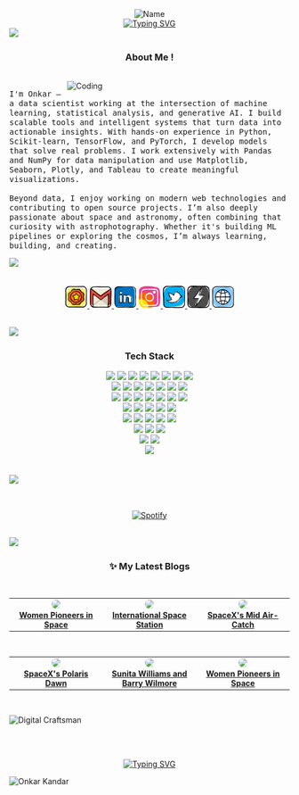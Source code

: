 
<div align="center">
  <img src="https://github.com/onkar157/onkar157/assets/98203821/c8ee7197-e947-43b8-8f95-59f2859877e4" alt="Name">
</div>


<div align="center">
  <a href="https://git.io/typing-svg">
    <img src="https://readme-typing-svg.herokuapp.com?font=VT323&size=25&pause=1000&color=25F7B0&width=500&lines=Data+Scientist+%7C+AI-ML+%7C+Gen-AI+%7C+Blogger" alt="Typing SVG" />
  </a>
</div>


<img src="https://user-images.githubusercontent.com/73097560/115834477-dbab4500-a447-11eb-908a-139a6edaec5c.gif">   




<br/>
<h3 align="center">About Me !</h1>
<!-- <h4 align="left">I am a data scientist with expertise in machine learning, statistical analysis, and data visualization. I enjoy transforming raw data into actionable insights and solving complex problems through data-driven approaches.
</h4> -->







<br/>
<img align="right" alt="Coding" width="400" src="https://media.tenor.com/gpxL2iwzrTcAAAAi/computer-guy-confused.gif"> 

<p align="left">
  <samp>
    I'm Onkar — a data scientist working at the intersection of machine learning, statistical analysis, and generative AI. I build scalable tools and intelligent systems that turn data into actionable insights. With hands-on experience in Python, Scikit-learn, TensorFlow, and PyTorch, I develop models that solve real problems. I work extensively with Pandas and NumPy for data manipulation and use Matplotlib, Seaborn, Plotly, and Tableau to create meaningful visualizations.<br><br>
    Beyond data, I enjoy working on modern web technologies and contributing to open source projects. I’m also deeply passionate about space and astronomy, often combining that curiosity with astrophotography. Whether it's building ML pipelines or exploring the cosmos, I’m always learning, building, and creating.
  </samp>
</p>


<div align="left"

<a href="https://github.com/Meghna-DAS/github-profile-views-counter">
    <img src="https://komarev.com/ghpvc/?username=onkar157">
</a>

</div>  

<br>

<p align="center">
  <a href="https://onkarkandar.netlify.app/" target="_blank">
    <img src="https://raw.githubusercontent.com/onkar157/onkar157/main/assets/lintee.png" width="40" alt="Portfolio"/>
  </a>
  <a href="mailto:onkarkandar157@gmail.com" target="_blank">
    <img src="https://raw.githubusercontent.com/onkar157/onkar157/main/assets/mailg.png" width="40" alt="Gmail"/>
  </a>
  <a href="https://linkedin.com/in/onkar-kandar-29a8a31ba" target="_blank">
    <img src="https://raw.githubusercontent.com/onkar157/onkar157/main/assets/linkedin.png" width="40" alt="LinkedIn"/>
  </a>
  <a href="https://www.instagram.com/stelliferous_onkki/profilecard/?igsh=cGw0ZWhrNzdrZm83" target="_blank">
    <img src="https://raw.githubusercontent.com/onkar157/onkar157/main/assets/inst.png" width="40" alt="Instagram"/>
  </a>
  <a href="https://twitter.com/Onkarkandar" target="_blank">
    <img src="https://raw.githubusercontent.com/onkar157/onkar157/main/assets/twit.png" width="40" alt="Twitter"/>
  </a>
  <a href="https://linktr.ee/onkarkandar/" target="_blank">
    <img src="https://raw.githubusercontent.com/onkar157/onkar157/main/assets/hary.png" width="40" alt="Linktree"/>
  </a>
  <a href="https://spacetales.in/" target="_blank">
    <img src="https://raw.githubusercontent.com/onkar157/onkar157/main/assets/wwee.png" width="40" alt="Blog"/>
  </a>
</p>

<br/>




<img src="https://user-images.githubusercontent.com/73097560/115834477-dbab4500-a447-11eb-908a-139a6edaec5c.gif">
<div align="center"> 
  
### Tech Stack
</div>

<div align="center">
  <img src=https://img.shields.io/badge/Python-1e1e1e?style=for-the-badge&logo=python&logoColor=white >
  <img src="https://img.shields.io/badge/MySQL-4479A1?style=for-the-badge&logo=MySQL&logoColor=white" />
  <img src="https://img.shields.io/badge/Scikit--learn-cc3333?style=for-the-badge&logo=scikit-learn&logoColor=white" />
  <img src="https://img.shields.io/badge/Seaborn-3776AB?style=for-the-badge&logo=python&logoColor=white" />
  <img src=https://img.shields.io/badge/numpy-%23013243.svg?style=for-the-badge&logo=numpy&logoColor=white >
  <img src=https://img.shields.io/badge/pandas-%23150458.svg?style=for-the-badge&logo=pandas&logoColor=white >
  <img src=https://img.shields.io/badge/Plotly-239120?style=for-the-badge&logo=plotly&logoColor=white >
  <img src=https://img.shields.io/badge/Spacy-301037?style=for-the-badge&logo=spacy&logoColor=white > <br>
<!--   <img src="https://img.shields.io/badge/VS%20Code-007ACC?style=for-the-badge&logo=visual-studio-code&logoColor=white" /> -->
  <img src=https://img.shields.io/badge/Keras-%23D00000.svg?style=for-the-badge&logo=Keras&logoColor=white >
  <img src="https://img.shields.io/badge/📊%20Matplotlib-3776AB?style=for-the-badge&logoColor=white" />
  <img src="https://img.shields.io/badge/PyTorch-851c1c?style=for-the-badge&logo=PyTorch&logoColor=white" />
  <img src=https://img.shields.io/badge/SciPy-%230C55A5.svg?style=for-the-badge&logo=scipy&logoColor=%white >
  <img src=https://img.shields.io/badge/TensorFlow-%23FF6F00.svg?style=for-the-badge&logo=TensorFlow&logoColor=white >
  <img src="https://img.shields.io/badge/Pydantic-0A192F?style=for-the-badge&logo=pydantic&logoColor=white" />
  <img src=https://img.shields.io/badge/Postman-FF6C37?style=for-the-badge&logo=postman&logoColor=white > <br>
  <img src=https://img.shields.io/badge/Aws_sagemaker-a100ff?style=for-the-badge&logo=Aws&logoColor=black >
  <img src=https://img.shields.io/badge/power_bi-F2C811?style=for-the-badge&logo=powerbi&logoColor=black >
  <img src=https://img.shields.io/badge/Tableau-ece6ff?style=for-the-badge&logo=tableau&logoColor=black >
  <img src="https://img.shields.io/badge/Git-F05032?style=for-the-badge&logo=git&logoColor=white" />
  <img src=https://img.shields.io/badge/github-181717?style=for-the-badge&logo=github&logoColor=white >
  <img src="https://img.shields.io/badge/GitLab-597168?style=for-the-badge&logo=gitlab&logoColor=white" />
  <img src="https://img.shields.io/badge/Docker-2496ED?style=for-the-badge&logo=docker&logoColor=white" /> <br>
  <img src="https://img.shields.io/badge/LangChain-2B2D42?style=for-the-badge&logo=python&logoColor=white" /> 
  <img src="https://img.shields.io/badge/Microsoft_Excel-217346?style=for-the-badge&logo=microsoft-excel&logoColor=white" />
  <img src=https://img.shields.io/badge/markdown-%23000000.svg?style=for-the-badge&logo=markdown&logoColor=white >
  <img src=https://img.shields.io/badge/jupyter-%23FA0F00.svg?style=for-the-badge&logo=jupyter&logoColor=white >
  <img src="https://img.shields.io/badge/OpenCV-5C3EE8?style=for-the-badge&logo=opencv&logoColor=white" /> <br>
  <img src="https://img.shields.io/badge/Gen_AI-412991?style=for-the-badge&logo=openai&logoColor=white" /> 
  <img src="https://img.shields.io/badge/Flask-000000?style=for-the-badge&logo=flask&logoColor=white" />
  <img src="https://img.shields.io/badge/FastAPI-009688?style=for-the-badge&logo=fastapi&logoColor=white" />
  <img src="https://img.shields.io/badge/Canva-00C4CC?style=for-the-badge&logo=Canva&logoColor=white" />
  <img src="https://img.shields.io/badge/MongoDB-47A248?style=for-the-badge&logo=MongoDB&logoColor=white" /> <br>
  <img src="https://img.shields.io/badge/Selenium-43B02A?style=for-the-badge&logo=selenium&logoColor=white" />
  <img src=https://img.shields.io/badge/BeautifulSoup-ff1493?style=for-the-badge&logo=beautifulsoup&logoColor=white > 
  <img src=https://img.shields.io/badge/Request-0052CC?style=for-the-badge&logo=request&logoColor=white > <br>
  <img src=https://img.shields.io/badge/Scrapy-663333?style=for-the-badge&logo=scrapy&logoColor=white >
  <img src="https://img.shields.io/badge/Anaconda-42B029?style=for-the-badge&logo=anaconda&logoColor=white" /> <br>
  <img src="https://img.shields.io/badge/Agile-Jira-0052CC?style=for-the-badge&logo=jira&logoColor=white" />
</div>

<br>



<br>

<img src="https://user-images.githubusercontent.com/73097560/115834477-dbab4500-a447-11eb-908a-139a6edaec5c.gif">   
<br>




&nbsp;<div align="center">
  [![Spotify](https://novatorem.vercel.app/api/spotify?background_color=0d1117&border_color=ffffff)](https://open.spotify.com/user/omnitenebris)
</div>

<br>

<img src="https://user-images.githubusercontent.com/73097560/115834477-dbab4500-a447-11eb-908a-139a6edaec5c.gif">   

<br>
<div align="center">
  <h3>✨ My Latest Blogs
</div>

<br>

<table>
  <tr>
    <td align="center" width="33%">
      <a href="https://spacetales.in/women-pioneers-in-space/" target="_blank">
        <img src="https://spacetales.in/wp-content/uploads/2025/03/88802229_c0043657-caroline_herschel-spl.jpg.webp" width="250px" style="border-radius:10px;" />
        <br>
        <strong>Women Pioneers in Space</strong>
      </a>
    </td>
    <td align="center" width="33%">
      <a href="https://spacetales.in/the-international-space-station-humanitys-home-among-the-stars/" target="_blank">
        <img src="https://spacetales.in/wp-content/uploads/2025/02/International-Space-Station-in-2021.webp" width="250px" style="border-radius:10px;" />
        <br>
        <strong>International Space Station</strong>
      </a>
    </td>
    <td align="center" width="33%">
      <a href="https://spacetales.in/spacexs-mid-air-catch-a-giant-leap-toward-rocket-reusability/" target="_blank">
        <img src="https://spacetales.in/wp-content/uploads/2024/10/GZom5k0aoAA9F04-1536x864.jpg" width="250px" style="border-radius:10px;" />
        <br>
        <strong>SpaceX's Mid Air-Catch</strong>
      </a>
    </td>
  </tr>
</table>
<br>
<table>
  <tr>
    <td align="center" width="33%">
      <a href="https://spacetales.in/spacexs-polaris-dawn-the-first-private-spacewalk/" target="_blank">
        <img src="https://spacetales.in/wp-content/uploads/2024/09/polarisccrew-1536x864.jpg" width="250px" style="border-radius:10px;" />
        <br>
        <strong>SpaceX's Polaris Dawn</strong>
      </a>
    </td>
    <td align="center" width="33%">
      <a href="https://spacetales.in/sunita-williams-and-barry-wilmore-testing-the-limits-of-spaceflight-on-boeings-starliner/" target="_blank">
        <img src="https://spacetales.in/wp-content/uploads/2024/08/gettyimages-2155551243.webp" width="250px" style="border-radius:10px;" />
        <br>
        <strong>Sunita Williams and Barry Wilmore</strong>
      </a>
    </td>
    <td align="center" width="33%">
      <a href="https://spacetales.in/women-pioneers-in-space/" target="_blank">
        <img src="https://spacetales.in/wp-content/uploads/2024/10/GZom5k0aoAA9F04-1536x864.jpg" width="250px" style="border-radius:10px;" />
        <br>
        <strong>Women Pioneers in Space</strong>
      </a>
    </td>
  </tr>
</table>

<br>

![Digital Craftsman](https://img.shields.io/badge/Blog%20Website-Spacetales.in%2F-black?style=for-the-badge)

<br>
<br>




<div align="center">

 [![Typing SVG](https://readme-typing-svg.herokuapp.com?font=Pompiere&size=28&pause=1000&color=25F7B0&width=620&lines=Grateful+to+have+you+in+my+orbit%2C+Thanks+for+exploring+my+space+!+🪐)](https://git.io/typing-svg)

</div>



![Onkar Kandar](https://raw.githubusercontent.com/Trilokia/Trilokia/379277808c61ef204768a61bbc5d25bc7798ccf1/bottom_header.svg)



